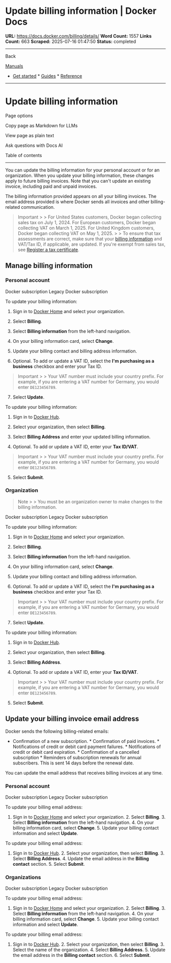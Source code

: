 # Update billing information | Docker Docs

**URL:** https://docs.docker.com/billing/details/
**Word Count:** 1557
**Links Count:** 663
**Scraped:** 2025-07-16 01:47:50
**Status:** completed

---

Back

[Manuals](https://docs.docker.com/manuals/)

  * [Get started](https://docs.docker.com/get-started/)   * [Guides](https://docs.docker.com/guides/)   * [Reference](https://docs.docker.com/reference/)

* * *

# Update billing information

Page options

Copy page as Markdown for LLMs

View page as plain text

Ask questions with Docs AI

Table of contents

* * *

You can update the billing information for your personal account or for an organization. When you update your billing information, these changes apply to future billing invoices. Note that you can't update an existing invoice, including paid and unpaid invoices.

The billing information provided appears on all your billing invoices. The email address provided is where Docker sends all invoices and other billing-related communication.

> Important >  > For United States customers, Docker began collecting sales tax on July 1, 2024. For European customers, Docker began collecting VAT on March 1, 2025. For United Kingdom customers, Docker began collecting VAT on May 1, 2025. >  > To ensure that tax assessments are correct, make sure that your [billing information](https://docs.docker.com/billing/details/) and VAT/Tax ID, if applicable, are updated. If you're exempt from sales tax, see [Register a tax certificate](https://docs.docker.com/billing/tax-certificate/).

## Manage billing information

### Personal account

Docker subscription  Legacy Docker subscription

To update your billing information:

  1. Sign in to [Docker Home](https://app.docker.com/) and select your organization.

  2. Select **Billing**.

  3. Select **Billing information** from the left-hand navigation.

  4. On your billing information card, select **Change**.

  5. Update your billing contact and billing address information.

  6. Optional. To add or update a VAT ID, select the **I'm purchasing as a business** checkbox and enter your Tax ID.

> Important >  > Your VAT number must include your country prefix. For example, if you are entering a VAT number for Germany, you would enter `DE123456789`.

  7. Select **Update**.

To update your billing information:

  1. Sign in to [Docker Hub](https://hub.docker.com).

  2. Select your organization, then select **Billing**.

  3. Select **Billing Address** and enter your updated billing information.

  4. Optional. To add or update a VAT ID, enter your **Tax ID/VAT**.

> Important >  > Your VAT number must include your country prefix. For example, if you are entering a VAT number for Germany, you would enter `DE123456789`.

  5. Select **Submit**.

### Organization

> Note >  > You must be an organization owner to make changes to the billing information.

Docker subscription  Legacy Docker subscription

To update your billing information:

  1. Sign in to [Docker Home](https://app.docker.com/) and select your organization.

  2. Select **Billing**.

  3. Select **Billing information** from the left-hand navigation.

  4. On your billing information card, select **Change**.

  5. Update your billing contact and billing address information.

  6. Optional. To add or update a VAT ID, select the **I'm purchasing as a business** checkbox and enter your Tax ID.

> Important >  > Your VAT number must include your country prefix. For example, if you are entering a VAT number for Germany, you would enter `DE123456789`.

  7. Select **Update**.

To update your billing information:

  1. Sign in to [Docker Hub](https://hub.docker.com).

  2. Select your organization, then select **Billing**.

  3. Select **Billing Address**.

  4. Optional. To add or update a VAT ID, enter your **Tax ID/VAT**.

> Important >  > Your VAT number must include your country prefix. For example, if you are entering a VAT number for Germany, you would enter `DE123456789`.

  5. Select **Submit**.

## Update your billing invoice email address

Docker sends the following billing-related emails:

  * Confirmation of a new subscription.   * Confirmation of paid invoices.   * Notifications of credit or debit card payment failures.   * Notifications of credit or debit card expiration.   * Confirmation of a cancelled subscription   * Reminders of subscription renewals for annual subscribers. This is sent 14 days before the renewal date.

You can update the email address that receives billing invoices at any time.

### Personal account

Docker subscription  Legacy Docker subscription

To update your billing email address:

  1. Sign in to [Docker Home](https://app.docker.com/) and select your organization.   2. Select **Billing**.   3. Select **Billing information** from the left-hand navigation.   4. On your billing information card, select **Change**.   5. Update your billing contact information and select **Update**.

To update your billing email address:

  1. Sign in to [Docker Hub](https://hub.docker.com).   2. Select your organization, then select **Billing**.   3. Select **Billing Address**.   4. Update the email address in the **Billing contact** section.   5. Select **Submit**.

### Organizations

Docker subscription  Legacy Docker subscription

To update your billing email address:

  1. Sign in to [Docker Home](https://app.docker.com/) and select your organization.   2. Select **Billing**.   3. Select **Billing information** from the left-hand navigation.   4. On your billing information card, select **Change**.   5. Update your billing contact information and select **Update**.

To update your billing email address:

  1. Sign in to [Docker Hub](https://hub.docker.com).   2. Select your organization, then select **Billing**.   3. Select the name of the organization.   4. Select **Billing Address**.   5. Update the email address in the **Billing contact** section.   6. Select **Submit**.